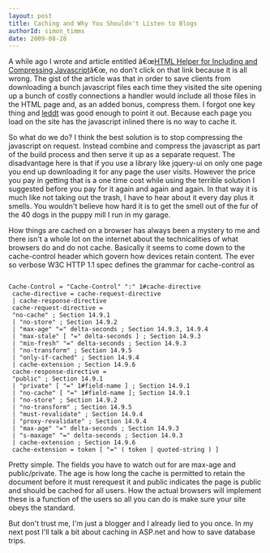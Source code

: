 ```yaml
---
layout: post
title: Caching and Why You Shouldn't Listen to Blogs
authorId: simon_timms
date: 2009-08-28
---
```


A while ago I wrote and article entitled â€œ[HTML Helper for Including and Compressing Javascript](http://stimms.blogspot.com/2009/06/html-helper-for-including-and.html)â€œ, no don't click on that link because it is all wrong. The gist of the article was that in order to save clients from downloading a bunch javascript files each time they visited the site opening up a bunch of costly connections a handler would include all those files in the HTML page and, as an added bonus, compress them. I forgot one key thing and [leddt](http://leddt.myopenid.com/) was good enough to point it out. Because each page you load on the site has the javascript inlined there is no way to cache it.

So what do we do? I think the best solution is to stop compressing the javascript on request. Instead combine and compress the javascript as part of the build process and then serve it up as a separate request. The disadvantage here is that if you use a library like jquery-ui on only one page you end up downloading it for any page the user visits. However the price you pay in getting that is a one time cost while using the terrible solution I suggested before you pay for it again and again and again. In that way it is much like not taking out the trash, I have to hear about it every day plus it smells. You wouldn't believe how hard it is to get the smell out of the fur of the 40 dogs in the puppy mill I run in my garage.

How things are cached on a browser has always been a mystery to me and there isn't a whole lot on the internet about the technicalities of what browsers do and do not cache. Basically it seems to come down to the cache-control header which govern how devices retain content. The ever so verbose W3C HTTP 1.1 spec defines the grammar for cache-control as
```
  
Cache-Control = "Cache-Control" ":" 1#cache-directive  
 cache-directive = cache-request-directive  
 | cache-response-directive  
 cache-request-directive =  
 "no-cache" ; Section 14.9.1  
 | "no-store" ; Section 14.9.2  
 | "max-age" "=" delta-seconds ; Section 14.9.3, 14.9.4  
 | "max-stale" [ "=" delta-seconds ] ; Section 14.9.3  
 | "min-fresh" "=" delta-seconds ; Section 14.9.3  
 | "no-transform" ; Section 14.9.5  
 | "only-if-cached" ; Section 14.9.4  
 | cache-extension ; Section 14.9.6  
 cache-response-directive =  
 "public" ; Section 14.9.1  
 | "private" [ "=" 1#field-name ] ; Section 14.9.1  
 | "no-cache" [ "=" 1#field-name ]; Section 14.9.1  
 | "no-store" ; Section 14.9.2  
 | "no-transform" ; Section 14.9.5  
 | "must-revalidate" ; Section 14.9.4  
 | "proxy-revalidate" ; Section 14.9.4  
 | "max-age" "=" delta-seconds ; Section 14.9.3  
 | "s-maxage" "=" delta-seconds ; Section 14.9.3  
 | cache-extension ; Section 14.9.6  
 cache-extension = token [ "=" ( token | quoted-string ) ]
 ```

Pretty simple. The fields you have to watch out for are max-age and public/private. The age is how long the cache is permitted to retain the document before it must rerequest it and public indicates the page is public and should be cached for all users. How the actual browsers will implement these is a function of the users so all you can do is make sure your site obeys the standard.

But don't trust me, I'm just a blogger and I already lied to you once. In my next post I'll talk a bit about caching in ASP.net and how to save database trips.



